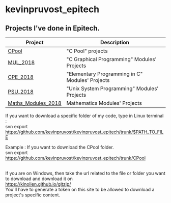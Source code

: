 # kevinpruvost_epitech

## Projects I've done in Epitech.

| Project | Description |
|---------|-------------|
| [CPool]       | "C Pool" projects |
| [MUL_2018]         | "C Graphical Programming" Modules' Projects |
| [CPE_2018]         |  "Elementary Programming in C" Modules' Projects |
| [PSU_2018]         |  "Unix System Programming" Modules' Projects |
| [Maths_Modules_2018]         | Mathematics Modules' Projects |


[CPool]: https://github.com/kevinpruvost/kevinpruvost_epitech/tree/master/CPool
[MUL_2018]: https://github.com/kevinpruvost/kevinpruvost_epitech/tree/master/MUL_2018
[CPE_2018]: https://github.com/kevinpruvost/kevinpruvost_epitech/tree/master/CPE_2018
[PSU_2018]: https://github.com/kevinpruvost/kevinpruvost_epitech/tree/master/PSU_2018
[Maths_Modules_2018]: https://github.com/kevinpruvost/kevinpruvost_epitech/tree/master/Maths_Modules_2018

If you want to download a specific folder of my code, type in Linux terminal :<br>
svn export https://github.com/kevinpruvost/kevinpruvost_epitech/trunk/$PATH_TO_FILE</br>

Example : 
If you want to download the CPool folder.<br>
svn export https://github.com/kevinpruvost/kevinpruvost_epitech/trunk/CPool </br></br>

If you are on Windows, then take the url related to the file or folder you want to download and download it on <br>https://kinolien.github.io/gitzip/</br>
You'll have to generate a token on this site to be allowed to download a project's specific content.
